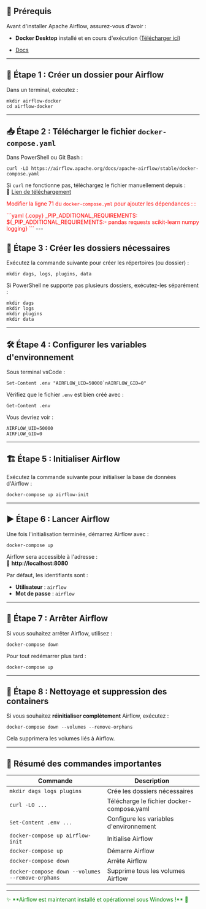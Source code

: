 ## 📌 Prérequis
Avant d'installer Apache Airflow, assurez-vous d'avoir :

- **Docker Desktop** installé et en cours d'exécution ([Télécharger ici](https://www.docker.com/products/docker-desktop/))

- [Docs ](https://docs.google.com/document/d/10hvqWLw7EDXJAnFEIWpX1HkxQQksT4OaeNZuaYJ5DHM/edit?tab=t.0)
---

## 🚀 Étape 1 : Créer un dossier pour Airflow
Dans un terminal, exécutez :

```command
mkdir airflow-docker
cd airflow-docker
```

---

## 📥 Étape 2 : Télécharger le fichier `docker-compose.yaml`

Dans PowerShell ou Git Bash :

```command
curl -LO https://airflow.apache.org/docs/apache-airflow/stable/docker-compose.yaml
```

Si `curl` ne fonctionne pas, téléchargez le fichier manuellement depuis :  
🔗 [Lien de téléchargement](https://airflow.apache.org/docs/apache-airflow/stable/docker-compose.yaml)

<span style="color:red">Modifier la ligne 71 du `docker-compose.yml` pour ajouter les dépendances : :</span>

<span style="color:red">
```yaml {.copy}
    _PIP_ADDITIONAL_REQUIREMENTS: ${_PIP_ADDITIONAL_REQUIREMENTS:- pandas requests scikit-learn numpy logging}
```
</span>
---

## 📂 Étape 3 : Créer les dossiers nécessaires

Exécutez la commande suivante pour créer les répertoires (ou dossier) :
```command
mkdir dags, logs, plugins, data
```

Si PowerShell ne supporte pas plusieurs dossiers, exécutez-les séparément :
```command
mkdir dags
mkdir logs
mkdir plugins
mkdir data
```

---

## 🛠️ Étape 4 : Configurer les variables d'environnement

Sous terminal vsCode :
```command 
Set-Content .env "AIRFLOW_UID=50000`nAIRFLOW_GID=0"
```

Vérifiez que le fichier `.env` est bien créé avec :
```command
Get-Content .env
```
Vous devriez voir :
```
AIRFLOW_UID=50000
AIRFLOW_GID=0
```

---

## 🏗️ Étape 5 : Initialiser Airflow

Exécutez la commande suivante pour initialiser la base de données d'Airflow :
```command 
docker-compose up airflow-init
```

---

## ▶️ Étape 6 : Lancer Airflow

Une fois l'initialisation terminée, démarrez Airflow avec :
```command 
docker-compose up
```

Airflow sera accessible à l'adresse :  
🔗 **http://localhost:8080**

Par défaut, les identifiants sont :

  - **Utilisateur** : `airflow`
  - **Mot de passe** : `airflow`

---

## 🛑 Étape 7 : Arrêter Airflow

Si vous souhaitez arrêter Airflow, utilisez :
```command
docker-compose down
```

Pour tout redémarrer plus tard :
```command
docker-compose up
```

---

## 🔄 Étape 8 : Nettoyage et suppression des containers

Si vous souhaitez **réinitialiser complètement** Airflow, exécutez :
```command
docker-compose down --volumes --remove-orphans
```
Cela supprimera les volumes liés à Airflow.

---

## 🎯 Résumé des commandes importantes
| Commande | Description |
|----------|------------|
| `mkdir dags logs plugins` | Crée les dossiers nécessaires |
| `curl -LO ...` | Télécharge le fichier docker-compose.yaml |
| `Set-Content .env ...` | Configure les variables d'environnement |
| `docker-compose up airflow-init` | Initialise Airflow |
| `docker-compose up` | Démarre Airflow |
| `docker-compose down` | Arrête Airflow |
| `docker-compose down --volumes --remove-orphans` | Supprime tous les volumes Airflow |

---
<span style="color:green">
✨ **Airflow est maintenant installé et opérationnel sous Windows !** 🚀
</span>